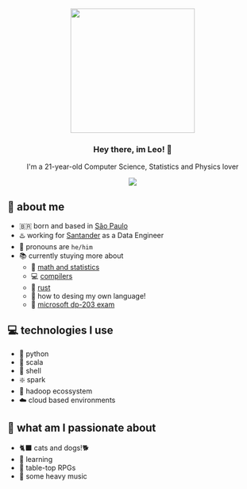 <h3 align="center">
<img width="250" src="https://github.com/leomoreno11/leomoreno11/blob/main/materials/sassy-black.gif"> 
         <h3 align="center">
                  Hey there, im Leo! 👋
         </h3>
         <p align="center">
                  I'm a 21-year-old Computer Science, Statistics and Physics lover
         </p>
</h3>

<p align="center"><img src="https://camo.githubusercontent.com/cb9809a116e700426c84ac6e5a92b6631f6fe786f22c77a824e68d499f200687/68747470733a2f2f63617073756c652d72656e6465722e76657263656c2e6170702f6170693f747970653d7265637426636f6c6f723d6772616469656e74266865696768743d32"/></p>

## 🔭 about me
- 🇧🇷  born and based in [São Paulo](https://en.wikipedia.org/wiki/S%C3%A3o_Paulo)
- ♨️ working for [Santander](https://en.wikipedia.org/wiki/Banco_Santander) as a Data Engineer
- 🐍 pronouns are `he/him`
- 📚 currently stuying more about
    * 🧮 [math and statistics](https://en.wikipedia.org/wiki/Statistics)
    * 💻 [compilers](https://en.wikipedia.org/wiki/Compiler)
    * 🦀 [rust](https://www.rust-lang.org/)
    * 📝 how to desing my own language!
    * 🥇 [microsoft dp-203 exam](https://learn.microsoft.com/en-us/certifications/exams/dp-203/)
## 💻 technologies I use
- 🐍 python
- 🍓 scala
- 🐚 shell
- ❇️ spark
- 🐘 hadoop ecossystem
- ☁️ cloud based environments

## 🖤 what am I passionate about
- 🐈‍⬛ cats and dogs!🐕 
- 📖 learning
- 🎲 table-top RPGs
- 🎸 some heavy music
